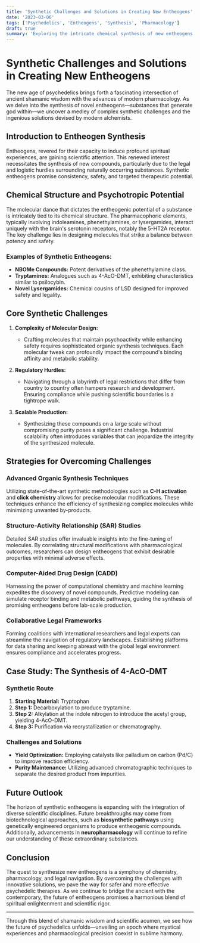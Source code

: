 ```yaml
---
title: 'Synthetic Challenges and Solutions in Creating New Entheogens'
date: '2023-03-06'
tags: ['Psychedelics', 'Entheogens', 'Synthesis', 'Pharmacology']
draft: true
summary: 'Exploring the intricate chemical synthesis of new entheogens and tackling the associated challenges with innovative solutions.'
---
```


# Synthetic Challenges and Solutions in Creating New Entheogens

The new age of psychedelics brings forth a fascinating intersection of ancient shamanic wisdom with the advances of modern pharmacology. As we delve into the synthesis of novel entheogens—substances that generate god within—we uncover a medley of complex synthetic challenges and the ingenious solutions devised by modern alchemists.

## Introduction to Entheogen Synthesis

Entheogens, revered for their capacity to induce profound spiritual experiences, are gaining scientific attention. This renewed interest necessitates the synthesis of new compounds, particularly due to the legal and logistic hurdles surrounding naturally occurring substances. Synthetic entheogens promise consistency, safety, and targeted therapeutic potential.

## Chemical Structure and Psychotropic Potential

The molecular dance that dictates the entheogenic potential of a substance is intricately tied to its chemical structure. The pharmacophoric elements, typically involving indoleamines, phenethylamines, or lysergamides, interact uniquely with the brain's serotonin receptors, notably the 5-HT2A receptor. The key challenge lies in designing molecules that strike a balance between potency and safety.

### Examples of Synthetic Entheogens:
- **NBOMe Compounds:** Potent derivatives of the phenethylamine class.
- **Tryptamines:** Analogues such as 4-AcO-DMT, exhibiting characteristics similar to psilocybin.
- **Novel Lysergamides:** Chemical cousins of LSD designed for improved safety and legality.

## Core Synthetic Challenges

1. **Complexity of Molecular Design:**
   - Crafting molecules that maintain psychoactivity while enhancing safety requires sophisticated organic synthesis techniques. Each molecular tweak can profoundly impact the compound's binding affinity and metabolic stability.

2. **Regulatory Hurdles:**
   - Navigating through a labyrinth of legal restrictions that differ from country to country often hampers research and development. Ensuring compliance while pushing scientific boundaries is a tightrope walk.

3. **Scalable Production:**
   - Synthesizing these compounds on a large scale without compromising purity poses a significant challenge. Industrial scalability often introduces variables that can jeopardize the integrity of the synthesized molecule.

## Strategies for Overcoming Challenges

### Advanced Organic Synthesis Techniques

Utilizing state-of-the-art synthetic methodologies such as **C-H activation** and **click chemistry** allows for precise molecular modifications. These techniques enhance the efficiency of synthesizing complex molecules while minimizing unwanted by-products.

### Structure-Activity Relationship (SAR) Studies

Detailed SAR studies offer invaluable insights into the fine-tuning of molecules. By correlating structural modifications with pharmacological outcomes, researchers can design entheogens that exhibit desirable properties with minimal adverse effects.

### Computer-Aided Drug Design (CADD)

Harnessing the power of computational chemistry and machine learning expedites the discovery of novel compounds. Predictive modeling can simulate receptor binding and metabolic pathways, guiding the synthesis of promising entheogens before lab-scale production.

### Collaborative Legal Frameworks

Forming coalitions with international researchers and legal experts can streamline the navigation of regulatory landscapes. Establishing platforms for data sharing and keeping abreast with the global legal environment ensures compliance and accelerates progress.

## Case Study: The Synthesis of 4-AcO-DMT

### Synthetic Route

1. **Starting Material:** Tryptophan 
2. **Step 1:** Decarboxylation to produce tryptamine.
3. **Step 2:** Alkylation at the indole nitrogen to introduce the acetyl group, yielding 4-AcO-DMT.
4. **Step 3:** Purification via recrystallization or chromatography.

### Challenges and Solutions

- **Yield Optimization:** Employing catalysts like palladium on carbon (Pd/C) to improve reaction efficiency.
- **Purity Maintenance:** Utilizing advanced chromatographic techniques to separate the desired product from impurities.

## Future Outlook

The horizon of synthetic entheogens is expanding with the integration of diverse scientific disciplines. Future breakthroughs may come from biotechnological approaches, such as **biosynthetic pathways** using genetically engineered organisms to produce entheogenic compounds. Additionally, advancements in **neuropharmacology** will continue to refine our understanding of these extraordinary substances.

## Conclusion

The quest to synthesize new entheogens is a symphony of chemistry, pharmacology, and legal navigation. By overcoming the challenges with innovative solutions, we pave the way for safer and more effective psychedelic therapies. As we continue to bridge the ancient with the contemporary, the future of entheogens promises a harmonious blend of spiritual enlightenment and scientific rigor.

---

Through this blend of shamanic wisdom and scientific acumen, we see how the future of psychedelics unfolds—unveiling an epoch where mystical experiences and pharmacological precision coexist in sublime harmony.